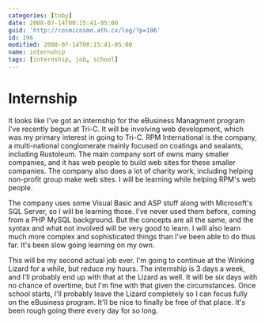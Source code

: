 ```yaml
---
categories: [toby]
date: 2008-07-14T00:15:41-05:00
guid: 'http://cosmicosmo.ath.cx/log/?p=196'
id: 196
modified: 2008-07-14T00:15:41-05:00
name: internship
tags: [internship, job, school]
---
```


Internship
==========

It looks like I've got an internship for the eBusiness Managment program I've recently begun at Tri-C.  It will be involving web development, which was my primary interest in going to Tri-C.  RPM International is the company, a multi-national conglomerate mainly focused on coatings and sealants, including Rustoleum.  The main company sort of owns many smaller companies, and it has web people to build web sites for these smaller companies.  The company also does a lot of charity work, including helping non-profit group make web sites.  I will be learning while helping RPM's web people.

The company uses some Visual Basic and ASP stuff along with Microsoft's SQL Server, so I will be learning those.  I've never used them before, coming from a PHP MySQL background.  But the concepts are all the same, and the syntax and what not involved will be very good to learn.  I will also learn much more complex and sophisticated things than I've been able to do thus far.  It's been slow going learning on my own.

This will be my second actual job ever.  I'm going to continue at the Winking Lizard for a while, but reduce my hours.  The internship is 3 days a week, and I'll probably end up with that at the Lizard as well.  It will be six days with no chance of overtime, but I'm fine with that given the circumstances.  Once school starts, I'll probably leave the Lizard completely so I can focus fully on the eBusiness program.  It'll be nice to finally be free of that place.  It's been rough going there every day for so long.
